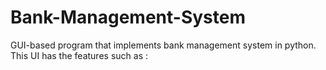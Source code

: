 # Bank-Management-System
GUI-based program that implements bank management system in python. This UI has the features such as :
